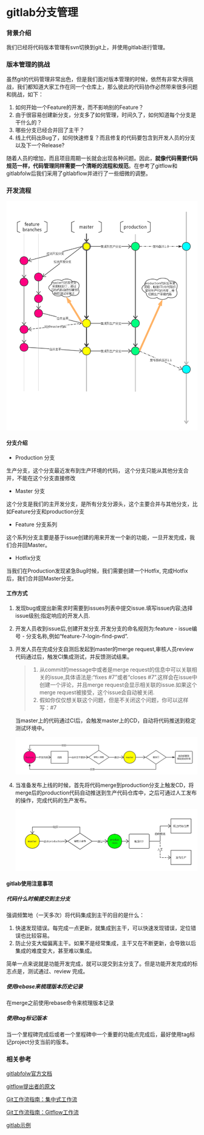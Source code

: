 # gitlab分支管理

### 背景介绍

我们已经将代码版本管理有svn切换到git上，并使用gitlab进行管理。

### 版本管理的挑战

虽然git的代码管理非常出色，但是我们面对版本管理的时候，依然有非常大得挑战，我们都知道大家工作在同一个仓库上，那么彼此的代码协作必然带来很多问题和挑战，如下：

1. 如何开始一个Feature的开发，而不影响别的Feature？
2. 由于很容易创建新分支，分支多了如何管理，时间久了，如何知道每个分支是干什么的？
3. 哪些分支已经合并回了主干？
4. 线上代码出Bug了，如何快速修复？而且修复的代码要包含到开发人员的分支以及下一个Release?

随着人员的增加，而且项目周期一长就会出现各种问题。因此，**就像代码需要代码规范一样，代码管理同样需要一个清晰的流程和规范**。在参考了gitflow和gitlabfolw后我们采用了gitlabflow并进行了一些细微的调整。

### 开发流程

![workflow](/images/workflow.png)

#### 分支介绍

* Production 分支

生产分支，这个分支最近发布到生产环境的代码， 这个分支只能从其他分支合并，不能在这个分支直接修改

* Master 分支

这个分支是我们的主开发分支，是所有分支分源头，这个主要合并与其他分支，比如Feature分支和production分支

* Feature 分支系列

这个系列分支主要是基于issue创建的用来开发一个新的功能，一旦开发完成，我们合并回Master。

* Hotfix分支

当我们在Production发现紧急Bug时候，我们需要创建一个Hotfix, 完成Hotfix后，我们合并回Master分支。

#### 工作方式

1. 发现bug或提出新需求时需要到issues列表中提交issue.填写issue内容;选择issue级别;指定响应的开发人员.

2. 开发人员收到issue后,创建开发分支.开发分支的命名规则为:feature - issue编号 - 分支名称,例如“feature-7-login-find-pwd”.

3. 开发人员在完成分支自测后发起到master的merge request,审核人员review代码通过后，触发CI集成测试，并反馈测试结果。

   > 1. 从commit的message中或者是merge request的信息中可以关联相关的issue,具体语法是:“fixes \#7”或者“closes \#7”.这样会在issue中创建一个评论，并且merge request会显示相关联的issue.如果这个merge request被接受，这个issue会自动被关闭.
   > 2. 假如你仅仅想关联这个问题，但是不关闭这个问题，你可以这样写：\#7

   当master上的代码通过CI后，会触发master上的CD，自动将代码推送到稳定测试环境中。

   ![合并流程](/images/合并流程.png)

4. 当准备发布上线的时候，首先将代码merge到production分支上触发CD，将merge后的production代码自动推送到生产代码仓库中，之后可通过人工发布的操作，完成代码的生产发布。

   ![部署](/images/部署.png)

#### gitlab使用注意事项

##### 代码什么时候提交到主分支

强调频繁地（一天多次）将代码集成到主干的目的是什么：

1. 快速发现错误。每完成一点更新，就集成到主干，可以快速发现错误，定位错误也比较容易。
2. 防止分支大幅偏离主干。如果不是经常集成，主干又在不断更新，会导致以后集成的难度变大，甚至难以集成。

简单一点来说就是功能开发完成，就可以提交到主分支了。但是功能开发完成的标志点是，测试通过、review 完成。

##### 使用rebase来梳理版本历史记录

在merge之前使用rebase命令来梳理版本记录

##### 使用tag标记版本

当一个里程碑完成后或者一个里程碑中一个重要的功能点完成后，最好使用tag标记project分支当前的版本。

### 相关参考

[gitlabfolw官方文档](https://docs.gitlab.com.cn/ce/workflow/gitlab_flow.html#introduction)

[gitflow提出者的原文](http://nvie.com/posts/a-successful-git-branching-model/)

[Git工作流指南：集中式工作流](http://blog.jobbole.com/76847/)

[Git工作流指南：Gitflow工作流](http://blog.jobbole.com/76867/)

[gitlab示例](https://gitlab.com/gitlab-org/gitlab-ce/issues)

